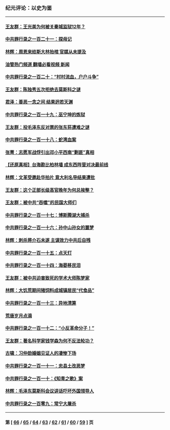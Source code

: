 ### 纪元评论：以史为鉴
---
#### [王友群：王光美为何被关秦城监狱12年？](../../pages/nsc1028/n13963422.md?04050330) 
#### [中共罪行录之一百二十一：探母记](../../pages/nsc1028/n13961437.md?04050330) 
#### [林辉：周恩来给斯大林抬棺 官媒从未提及](../../pages/nsc1028/n13961173.md?04050330) 
#### [油管热门频道 翻墙必看视频 新闻](ok?04050330)
#### [中共罪行录之一百二十：“村村流血，户户斗争”](../../pages/nsc1028/n13959433.md?04050330) 
#### [王友群：陈独秀五次拒绝去莫斯科之谜](../../pages/nsc1028/n13957232.md?04050330) 
#### [君泽：善恶一念之间 结果迥若天渊](../../pages/nsc1028/n13954961.md?04050330) 
#### [中共罪行录之一百一十九：巫宁坤的炼狱](../../pages/nsc1028/n13953203.md?04050330) 
#### [王友群：投毛泽东反对票的张东荪遭难之谜](../../pages/nsc1028/n13951901.md?04050330) 
#### [中共罪行录之一百一十八：蛇湾血案](../../pages/nsc1028/n13950784.md?04050330) 
#### [张菁：志愿军战俘引出邓小平西南“剿匪”真相](../../pages/nsc1028/n13950241.md?04050330) 
#### [【还原真相】台海勘比柏林墙 成东西阵营对决最前线](../../pages/nsc1028/n13948147.md?04050330) 
#### [林辉：文革受邀赴华拍片 意大利名导结果遭批](../../pages/nsc1028/n13945883.md?04050330) 
#### [王友群：这个正部长级高官晚年为何总挨整？](../../pages/nsc1028/n13943816.md?04050330) 
#### [王友群：被中共“吞噬”的民国大师们](../../pages/nsc1028/n13942620.md?04050330) 
#### [中共罪行录之一百一十七：博斯腾湖大捕杀](../../pages/nsc1028/n13939864.md?04050330) 
#### [中共罪行录之一百一十六：孙中山孙女的噩梦](../../pages/nsc1028/n13937214.md?04050330) 
#### [林辉：刺杀蒋介石未遂 主谋效力中共后自残](../../pages/nsc1028/n13935457.md?04050330) 
#### [中共罪行录之一百一十五：点天灯](../../pages/nsc1028/n13935336.md?04050330) 
#### [中共罪行录之一百一十四：海晏移民泪](../../pages/nsc1028/n13934634.md?04050330) 
#### [王友群：被中共迫害致死的学术大师陈梦家](../../pages/nsc1028/n13932885.md?04050330) 
#### [林辉：大饥荒期间猪饲料成城镇居民“代食品”](../../pages/nsc1028/n13933558.md?04050330) 
#### [中共罪行录之一百一十三：异地清算](../../pages/nsc1028/n13930716.md?04050330) 
#### [荒唐岁月点滴](../../pages/nsc1028/n13931451.md?04050330) 
#### [中共罪行录之一百一十二：“小反革命分子！”](../../pages/nsc1028/n13926295.md?04050330) 
#### [王友群：著名科学家钱学森为何不反法轮功？](../../pages/nsc1028/n13923607.md?04050330) 
#### [古啸：习仲勋婚姻见证人的凄惨下场](../../pages/nsc1028/n13923826.md?04050330) 
#### [中共罪行录之一百一十一：忠县土改恶梦](../../pages/nsc1028/n13923119.md?04050330) 
#### [中共罪行录之一百一十：《知青之歌》案](../../pages/nsc1028/n13920732.md?04050330) 
#### [林辉：毛泽东莫斯科会议讲话吓坏外国领导人](../../pages/nsc1028/n13917931.md?04050330) 
#### [中共罪行录之一百零九：常宁大屠杀](../../pages/nsc1028/n13917366.md?04050330) 

---
#### 第 [ [66](./66.md?04050330) / [65](./65.md?04050330) / [64](./64.md?04050330) / [63](./63.md?04050330) / [62](./62.md?04050330) / [61](./61.md?04050330) / [60](./60.md?04050330) / [59](./59.md?04050330) ] 页
